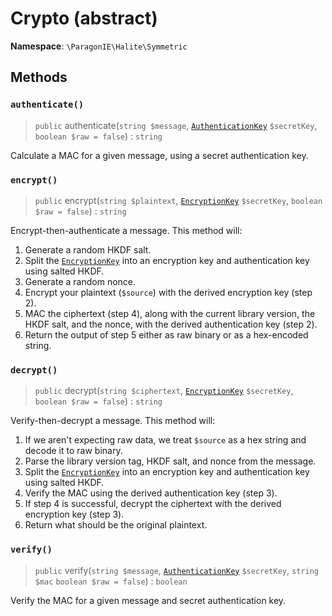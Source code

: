 # Crypto (abstract)

**Namespace**: `\ParagonIE\Halite\Symmetric`

## Methods

### `authenticate()`

> `public` authenticate(`string $message`, [`AuthenticationKey`](AuthenticationKey.md) `$secretKey`, `boolean $raw = false`) : `string`

Calculate a MAC for a given message, using a secret authentication key.

### `encrypt()`

> `public` encrypt(`string $plaintext`, [`EncryptionKey`](EncryptionKey.md) `$secretKey`, `boolean $raw = false`) : `string`

Encrypt-then-authenticate a message. This method will:

1. Generate a random HKDF salt.
2. Split the [`EncryptionKey`](EncryptionKey.md) into an encryption key and 
   authentication key using salted HKDF.
3. Generate a random nonce.
4. Encrypt your plaintext (`$source`) with the derived encryption key (step 2).
5. MAC the ciphertext (step 4), along with the current library version, the HKDF
   salt, and the nonce, with the derived authentication key (step 2).
6. Return the output of step 5 either as raw binary or as a hex-encoded string.

### `decrypt()`

> `public` decrypt(`string $ciphertext`, [`EncryptionKey`](EncryptionKey.md) `$secretKey`, `boolean $raw = false`) : `string`

Verify-then-decrypt a message. This method will:

1. If we aren't expecting raw data, we treat `$source` as a hex string and
   decode it to raw binary.
2. Parse the library version tag, HKDF salt, and nonce from the message.
3. Split the [`EncryptionKey`](EncryptionKey.md) into an encryption key and 
   authentication key using salted HKDF.
4. Verify the MAC using the derived authentication key (step 3).
5. If step 4 is successful, decrypt the ciphertext with the derived encryption 
   key (step 3).
6. Return what should be the original plaintext.

### `verify()`

> `public` verify(`string $message`, [`AuthenticationKey`](AuthenticationKey.md) `$secretKey`, `string $mac` `boolean $raw = false`) : `boolean`

Verify the MAC for a given message and secret authentication key.